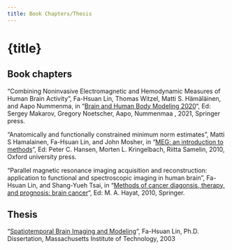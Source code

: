 ```yaml
---
title: Book Chapters/Thesis
---
```


# {title}

## Book chapters

“Combining Noninvasive Electromagnetic and Hemodynamic Measures of Human Brain Activity”, Fa-Hsuan Lin, Thomas Witzel, Matti S. Hämäläinen, and Aapo Nummenma, in “[Brain and Human Body Modeling 2020](https://www.springer.com/gp/book/9783030456221)“, Ed: Sergey Makarov, Gregory Noetscher, Aapo, Nummenmaa , 2021, Springer press.

“Anatomically and functionally constrained minimum norm estimates”, Matti S Hamalainen, Fa-Hsuan Lin, and John Mosher, in “[MEG: an introduction to methods](http://www.amazon.com/MEG-Introduction-Methods-Peter-Hansen/dp/0195307232/ref=sr_1_3?ie=UTF8&s=books&qid=1276571608&sr=8-3)“, Ed: Peter C. Hansen, Morten L. Kringelbach, Riitta Samelin, 2010, Oxford university press.

“Parallel magnetic resonance imaging acquisition and reconstruction: application to functional and spectroscopic imaging in human brain”, Fa-Hsuan Lin, and Shang-Yueh Tsai, in “[Methods of cancer diagonsis, therapy, and prognosis: brain cancer](http://www.amazon.com/Methods-Cancer-Diagnosis-Therapy-Prognosis/dp/9048186641/ref=sr_1_1?ie=UTF8&qid=1286850745&sr=8-1#reader_9048186641)“, Ed: M. A. Hayat, 2010, Springer.

## Thesis

“[Spatiotemporal Brain Imaging and Modeling](http://140.112.148.130/reprints/thesis_abstract.pdf)“, Fa-Hsuan Lin, Ph.D. Dissertation, Massachusetts Institute of Technology, 2003
